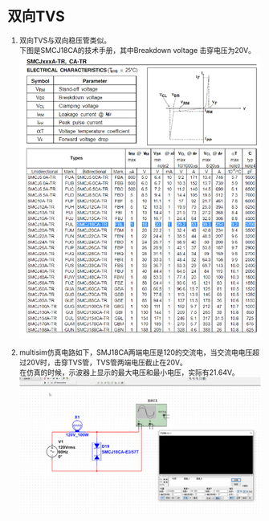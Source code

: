 # 双向TVS

1. 双向TVS与双向稳压管类似。  
下图是SMCJ18CA的技术手册，其中Breakdown voltage 击穿电压为20V。  
![SMCJ18CA](./img/SMCJ18CA.png)  

2. multisim仿真电路如下，SMJ18CA两端电压是120的交流电，当交流电电压超过20V时，击穿TVS管，TVS管两端电压截止在20V。  
在仿真的时候，示波器上显示的最大电压和最小电压，实际有21.64V。  
![TVS](./img/TVS.gif)  
